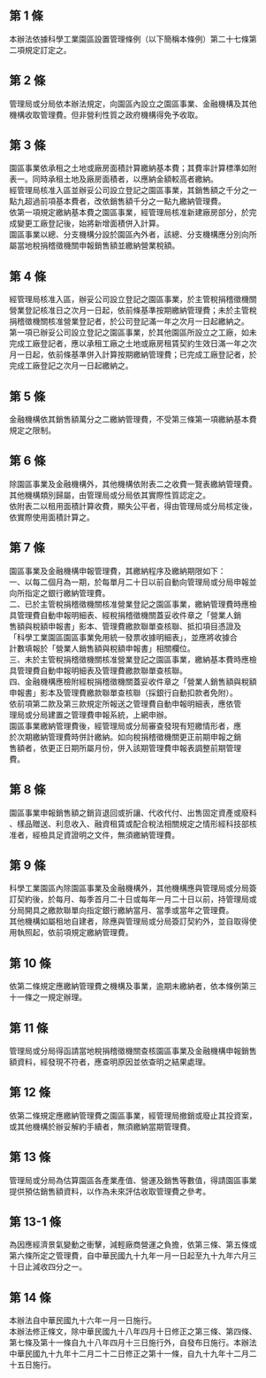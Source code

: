 第 1 條
-------
本辦法依據科學工業園區設置管理條例（以下簡稱本條例）第二十七條第  
二項規定訂定之。

第 2 條
-------
管理局或分局依本辦法規定，向園區內設立之園區事業、金融機構及其他  
機構收取管理費。但非營利性質之政府機構得免予收取。

第 3 條
-------
園區事業依承租之土地或廠房面積計算繳納基本費；其費率計算標準如附  
表一。同時承租土地及廠房面積者，以應納金額較高者繳納。  
經管理局核准入區並辦妥公司設立登記之園區事業，其銷售額之千分之一  
點九超過前項基本費者，改依銷售額千分之一點九繳納管理費。  
依第一項規定繳納基本費之園區事業，經管理局核准新建廠房部分，於完  
成變更工廠登記後，始將新增面積併入計算。  
園區事業以總、分支機構分設於園區內外者，該總、分支機構應分別向所  
屬當地稅捐稽徵機關申報銷售額並繳納營業稅額。

第 4 條
-------
經管理局核准入區，辦妥公司設立登記之園區事業，於主管稅捐稽徵機關  
營業登記核准日之次月一日起，依前條基準按期繳納管理費；未於主管稅  
捐稽徵機關核准營業登記者，於公司登記滿一年之次月一日起繳納之。  
第一項已辦妥公司設立登記之園區事業，於其他園區所設立之工廠，如未  
完成工廠登記者，應以承租工廠之土地或廠房租賃契約生效日滿一年之次  
月一日起，依前條基準併入計算按期繳納管理費；已完成工廠登記者，於  
完成工廠登記之次月一日起繳納之。

第 5 條
-------
金融機構依其銷售額萬分之二繳納管理費，不受第三條第一項繳納基本費  
規定之限制。

第 6 條
-------
除園區事業及金融機構外，其他機構依附表二之收費一覽表繳納管理費。  
其他機構類別歸屬，由管理局或分局依其實際性質認定之。  
依附表二以租用面積計算收費，顯失公平者，得由管理局或分局核定後，  
依實際使用面積計算之。

第 7 條
-------
園區事業及金融機構申報管理費，其繳納程序及繳納期限如下：  
一、以每二個月為一期，於每單月二十日以前自動向管理局或分局申報並  
    向所指定之銀行繳納管理費。  
二、已於主管稅捐稽徵機關核准營業登記之園區事業，繳納管理費時應檢  
    具管理費自動申報明細表、經稅捐稽徵機關蓋妥收件章之「營業人銷  
    售額與稅額申報書」影本、管理費繳款聯單查核聯、抵扣項目憑證及  
    「科學工業園區園區事業免用統一發票收據明細表」，並應將收據合  
    計數填報於「營業人銷售額與稅額申報書」相關欄位。  
三、未於主管稅捐稽徵機關核准營業登記之園區事業，繳納基本費時應檢  
    具管理費自動申報明細表及管理費繳款聯單查核聯。  
四、金融機構應檢附經稅捐稽徵機關蓋妥收件章之「營業人銷售額與稅額  
    申報書」影本及管理費繳款聯單查核聯（採銀行自動扣款者免附）。  
    依前項第二款及第三款規定所報送之管理費自動申報明細表，應依管  
    理局或分局建置之管理費申報系統，上網申辦。  
    園區事業繳納管理費後，經管理局或分局審查發現有短繳情形者，應  
    於次期繳納管理費時併計繳納。如向稅捐稽徵機關更正前期申報之銷  
    售額者，依更正日期所屬月份，併入該期管理費申報表調整前期管理  
    費。

第 8 條
-------
園區事業申報銷售額之銷貨退回或折讓、代收代付、出售固定資產或廢料  
、樣品贈送、利息收入、融資租賃或配合稅法相關規定之情形經科技部核  
准者，經檢具足資證明之文件，無須繳納管理費。

第 9 條
-------
科學工業園區內除園區事業及金融機構外，其他機構應與管理局或分局簽  
訂契約後，於每月、每季首月二十日或每年一月二十日以前，持管理局或  
分局開具之繳款聯單向指定銀行繳納當月、當季或當年之管理費。  
其他機構如屬租地自建者，除應與管理局或分局簽訂契約外，並自取得使  
用執照起，依前項規定繳納管理費。

第 10 條
--------
依第二條規定應繳納管理費之機構及事業，逾期未繳納者，依本條例第三  
十一條之一規定辦理。

第 11 條
--------
管理局或分局得函請當地稅捐稽徵機關查核園區事業及金融機構申報銷售  
額資料，經發現不符者，應查明原因並依查明之結果處理。

第 12 條
--------
依第二條規定應繳納管理費之園區事業，經管理局撤銷或廢止其投資案，  
或其他機構於辦妥解約手續者，無須繳納當期管理費。

第 13 條
--------
管理局或分局為估算園區各產業產值、營運及銷售等數值，得請園區事業  
提供預估銷售額資料，以作為未來評估收取管理費之參考。

第 13-1 條
----------
為因應經濟景氣變動之衝擊，減輕廠商營運之負擔，依第三條、第五條或  
第六條所定之管理費，自中華民國九十九年一月一日起至九十九年六月三  
十日止減收四分之一。

第 14 條
--------
本辦法自中華民國九十六年一月一日施行。  
本辦法修正條文，除中華民國九十八年四月十日修正之第三條、第四條、  
第七條及第十一條自九十八年四月十三日施行外，自發布日施行。本辦法  
中華民國九十九年十二月二十二日修正之第十一條，自九十九年十二月二  
十五日施行。

